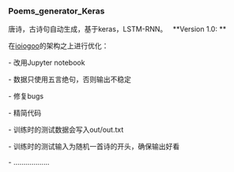 ### Poems_generator_Keras

唐诗，古诗句自动生成，基于keras，LSTM-RNN。
 
**Version 1.0: **

在[ioiogoo](https://github.com/ioiogoo/poetry_generator_Keras)的架构之上进行优化：

- 改用Jupyter notebook

- 数据只使用五言绝句，否则输出不稳定

- 修复bugs

- 精简代码

- 训练时的测试数据会写入out/out.txt

- 训练时的测试输入为随机一首诗的开头，确保输出好看

- ………………
